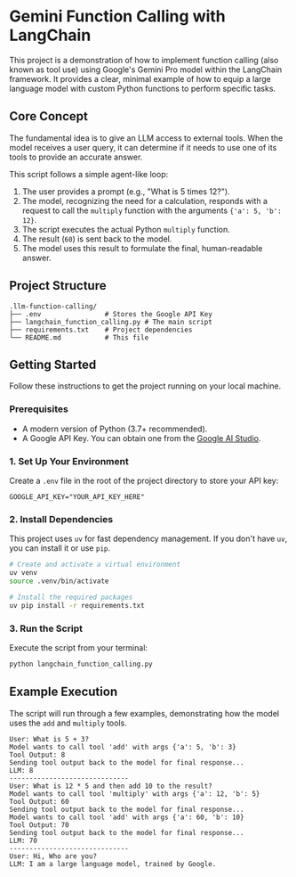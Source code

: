 # Gemini Function Calling with LangChain

This project is a demonstration of how to implement function calling (also known as tool use) using Google's Gemini Pro model within the LangChain framework. It provides a clear, minimal example of how to equip a large language model with custom Python functions to perform specific tasks.

## Core Concept

The fundamental idea is to give an LLM access to external tools. When the model receives a user query, it can determine if it needs to use one of its tools to provide an accurate answer. 

This script follows a simple agent-like loop:
1.  The user provides a prompt (e.g., "What is 5 times 12?").
2.  The model, recognizing the need for a calculation, responds with a request to call the `multiply` function with the arguments `{'a': 5, 'b': 12}`.
3.  The script executes the actual Python `multiply` function.
4.  The result (`60`) is sent back to the model.
5.  The model uses this result to formulate the final, human-readable answer.

## Project Structure

```
.llm-function-calling/
├── .env                # Stores the Google API Key
├── langchain_function_calling.py # The main script
├── requirements.txt    # Project dependencies
└── README.md           # This file
```

## Getting Started

Follow these instructions to get the project running on your local machine.

### Prerequisites

- A modern version of Python (3.7+ recommended).
- A Google API Key. You can obtain one from the [Google AI Studio](https://aistudio.google.com/app/apikey).

### 1. Set Up Your Environment

Create a `.env` file in the root of the project directory to store your API key:

```.env
GOOGLE_API_KEY="YOUR_API_KEY_HERE"
```

### 2. Install Dependencies

This project uses `uv` for fast dependency management. If you don't have `uv`, you can install it or use `pip`.

```bash
# Create and activate a virtual environment
uv venv
source .venv/bin/activate

# Install the required packages
uv pip install -r requirements.txt
```

### 3. Run the Script

Execute the script from your terminal:

```bash
python langchain_function_calling.py
```

## Example Execution

The script will run through a few examples, demonstrating how the model uses the `add` and `multiply` tools.

```
User: What is 5 + 3?
Model wants to call tool 'add' with args {'a': 5, 'b': 3}
Tool Output: 8
Sending tool output back to the model for final response...
LLM: 8
------------------------------
User: What is 12 * 5 and then add 10 to the result?
Model wants to call tool 'multiply' with args {'a': 12, 'b': 5}
Tool Output: 60
Sending tool output back to the model for final response...
Model wants to call tool 'add' with args {'a': 60, 'b': 10}
Tool Output: 70
Sending tool output back to the model for final response...
LLM: 70
------------------------------
User: Hi, Who are you?
LLM: I am a large language model, trained by Google.
```
